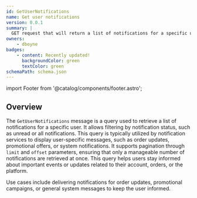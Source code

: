 ```yaml
---
id: GetUserNotifications
name: Get user notifications
version: 0.0.1
summary: |
  GET request that will return a list of notifications for a specific user, with options to filter by status (unread or all).
owners:
    - dboyne
badges:
    - content: Recently updated!
      backgroundColor: green
      textColor: green
schemaPath: schema.json
---
```


import Footer from '@catalog/components/footer.astro';

## Overview

The `GetUserNotifications` message is a query used to retrieve a list of notifications for a specific user. It allows filtering by notification status, such as unread or all notifications. This query is typically utilized by notification services to display user-specific messages, such as order updates, promotional offers, or system notifications. It supports pagination through `limit` and `offset` parameters, ensuring that only a manageable number of notifications are retrieved at once. This query helps users stay informed about important events or updates related to their account, orders, or the platform.

Use cases include delivering notifications for order updates, promotional campaigns, or general system messages to keep the user informed.

<NodeGraph />

<SchemaViewer file="schema.json" title="JSON Schema" maxHeight="500" />

